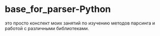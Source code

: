 # base_for_parser-Python
это просто конспект моих занятий по изучению методов парсинга и работой с различными библиотеками.